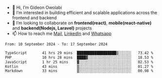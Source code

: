 - 👋 Hi, I’m Gideon Owolabi
- 👀 I’m interested in building efficient and scalable applications across the frontend and backend
- 💞️ I’m looking to collaborate on <b>frontend(react)</b>, <b>mobile(react-native)</b> and <b>backend(Nodejs, Laravel)</b> projects
- 📫 How to reach me <a href="mailto:gideoniyin2021@gmail.com">Mail</a>, <a href="https://www.linkedin.com/in/gideon-owolabi-9b667a232/">LinkedIn</a> and <a href="https://wa.me/2348055377085">Whatsapp</a>

<!---
gude1/gude1 is a ✨ special ✨ repository because its `README.md` (this file) appears on your GitHub profile.
You can click the Preview link to take a look at your changes.
--->

<!--START_SECTION:waka-->

```txt
From: 10 September 2024 - To: 17 September 2024

TypeScript       41 hrs 29 mins  ██████████████████▒░░░░░░   73.42 %
PHP              10 hrs 28 mins  ████▓░░░░░░░░░░░░░░░░░░░░   18.53 %
JavaScript       1 hr 25 mins    ▓░░░░░░░░░░░░░░░░░░░░░░░░   02.53 %
Kotlin           43 mins         ▒░░░░░░░░░░░░░░░░░░░░░░░░   01.27 %
Markdown         33 mins         ▒░░░░░░░░░░░░░░░░░░░░░░░░   00.98 %
```

<!--END_SECTION:waka-->
